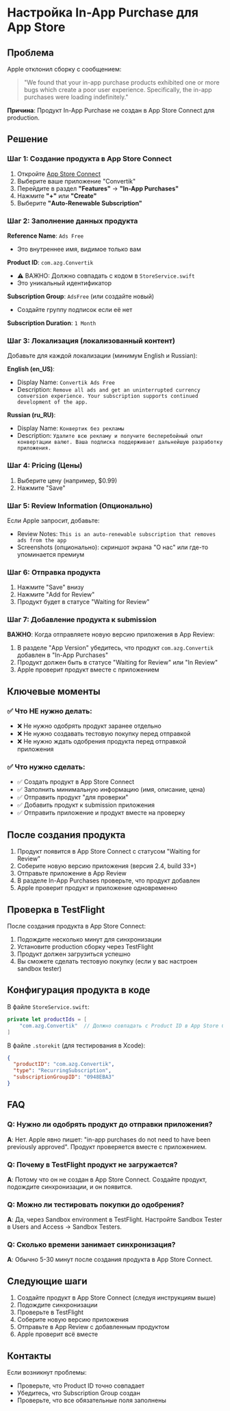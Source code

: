 # Настройка In-App Purchase для App Store

## Проблема

Apple отклонил сборку с сообщением:
> "We found that your in-app purchase products exhibited one or more bugs which create a poor user experience. Specifically, the in-app purchases were loading indefinitely."

**Причина**: Продукт In-App Purchase не создан в App Store Connect для production.

## Решение

### Шаг 1: Создание продукта в App Store Connect

1. Откройте [App Store Connect](https://appstoreconnect.apple.com)
2. Выберите ваше приложение "Convertik"
3. Перейдите в раздел **"Features"** → **"In-App Purchases"**
4. Нажмите **"+"** или **"Create"**
5. Выберите **"Auto-Renewable Subscription"**

### Шаг 2: Заполнение данных продукта

**Reference Name**: `Ads Free`
- Это внутреннее имя, видимое только вам

**Product ID**: `com.azg.Convertik`
- ⚠️ ВАЖНО: Должно совпадать с кодом в `StoreService.swift`
- Это уникальный идентификатор

**Subscription Group**: `AdsFree` (или создайте новый)
- Создайте группу подписок если её нет

**Subscription Duration**: `1 Month`

### Шаг 3: Локализация (локализованный контент)

Добавьте для каждой локализации (минимум English и Russian):

**English (en_US)**:
- Display Name: `Convertik Ads Free`
- Description: `Remove all ads and get an uninterrupted currency conversion experience. Your subscription supports continued development of the app.`

**Russian (ru_RU)**:
- Display Name: `Конвертик без рекламы`
- Description: `Удалите всю рекламу и получите бесперебойный опыт конвертации валют. Ваша подписка поддерживает дальнейшую разработку приложения.`

### Шаг 4: Pricing (Цены)

1. Выберите цену (например, $0.99)
2. Нажмите "Save"

### Шаг 5: Review Information (Опционально)

Если Apple запросит, добавьте:
- Review Notes: `This is an auto-renewable subscription that removes ads from the app`
- Screenshots (опционально): скриншот экрана "О нас" или где-то упоминается премиум

### Шаг 6: Отправка продукта

1. Нажмите "Save" внизу
2. Нажмите "Add for Review"
3. Продукт будет в статусе "Waiting for Review"

### Шаг 7: Добавление продукта к submission

**ВАЖНО**: Когда отправляете новую версию приложения в App Review:

1. В разделе "App Version" убедитесь, что продукт `com.azg.Convertik` добавлен в "In-App Purchases"
2. Продукт должен быть в статусе "Waiting for Review" или "In Review"
3. Apple проверит продукт вместе с приложением

## Ключевые моменты

### ✅ Что НЕ нужно делать:

- ❌ Не нужно одобрять продукт заранее отдельно
- ❌ Не нужно создавать тестовую покупку перед отправкой
- ❌ Не нужно ждать одобрения продукта перед отправкой приложения

### ✅ Что нужно сделать:

- ✅ Создать продукт в App Store Connect
- ✅ Заполнить минимальную информацию (имя, описание, цена)
- ✅ Отправить продукт "для проверки"
- ✅ Добавить продукт к submission приложения
- ✅ Отправить приложение и продукт вместе на проверку

## После создания продукта

1. Продукт появится в App Store Connect с статусом "Waiting for Review"
2. Соберите новую версию приложения (версия 2.4, build 33+)
3. Отправьте приложение в App Review
4. В разделе In-App Purchases проверьте, что продукт добавлен
5. Apple проверит продукт и приложение одновременно

## Проверка в TestFlight

После создания продукта в App Store Connect:

1. Подождите несколько минут для синхронизации
2. Установите production сборку через TestFlight
3. Продукт должен загрузиться успешно
4. Вы сможете сделать тестовую покупку (если у вас настроен sandbox tester)

## Конфигурация продукта в коде

В файле `StoreService.swift`:
```swift
private let productIds = [
    "com.azg.Convertik"  // Должно совпадать с Product ID в App Store Connect
]
```

В файле `.storekit` (для тестирования в Xcode):
```json
{
  "productID": "com.azg.Convertik",
  "type": "RecurringSubscription",
  "subscriptionGroupID": "0948EBA3"
}
```

## FAQ

### Q: Нужно ли одобрять продукт до отправки приложения?
**A**: Нет. Apple явно пишет: "in-app purchases do not need to have been previously approved". Продукт проверяется вместе с приложением.

### Q: Почему в TestFlight продукт не загружается?
**A**: Потому что он не создан в App Store Connect. Создайте продукт, подождите синхронизации, и он появится.

### Q: Можно ли тестировать покупки до одобрения?
**A**: Да, через Sandbox environment в TestFlight. Настройте Sandbox Tester в Users and Access → Sandbox Testers.

### Q: Сколько времени занимает синхронизация?
**A**: Обычно 5-30 минут после создания продукта в App Store Connect.

## Следующие шаги

1. Создайте продукт в App Store Connect (следуя инструкциям выше)
2. Подождите синхронизации
3. Проверьте в TestFlight
4. Соберите новую версию приложения
5. Отправьте в App Review с добавленным продуктом
6. Apple проверит всё вместе

## Контакты

Если возникнут проблемы:
- Проверьте, что Product ID точно совпадает
- Убедитесь, что Subscription Group создан
- Проверьте, что все обязательные поля заполнены

